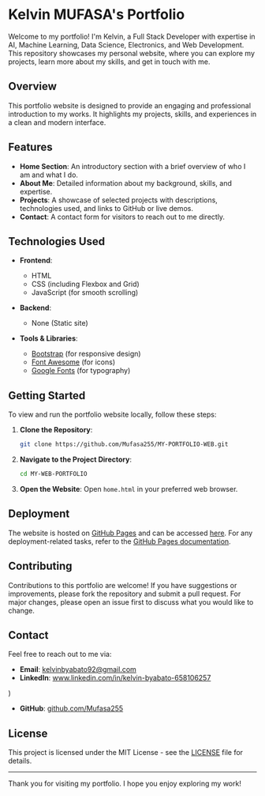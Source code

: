 # Kelvin MUFASA's Portfolio

Welcome to my portfolio! 
I'm Kelvin, a Full Stack Developer with expertise in AI, Machine Learning, Data Science, Electronics, and Web Development. This repository showcases my personal website, where you can explore my projects, learn more about my skills, and get in touch with me.

## Overview

This portfolio website is designed to provide an engaging and professional introduction to my works. It highlights my projects, skills, and experiences in a clean and modern interface.

## Features

- **Home Section**: An introductory section with a brief overview of who I am and what I do.
- **About Me**: Detailed information about my background, skills, and expertise.
- **Projects**: A showcase of selected projects with descriptions, technologies used, and links to GitHub or live demos.
- **Contact**: A contact form for visitors to reach out to me directly.

## Technologies Used

- **Frontend**:
  - HTML
  - CSS (including Flexbox and Grid)
  - JavaScript (for smooth scrolling)

- **Backend**:
  - None (Static site)

- **Tools & Libraries**:
  - [Bootstrap](https://getbootstrap.com/) (for responsive design)
  - [Font Awesome](https://fontawesome.com/) (for icons)
  - [Google Fonts](https://fonts.google.com/) (for typography)

## Getting Started

To view and run the portfolio website locally, follow these steps:

1. **Clone the Repository**:
    ```bash
    git clone https://github.com/Mufasa255/MY-PORTFOLIO-WEB.git
    ```
2. **Navigate to the Project Directory**:
    ```bash
    cd MY-WEB-PORTFOLIO
    ```
3. **Open the Website**:
    Open `home.html` in your preferred web browser.

## Deployment

The website is hosted on [GitHub Pages](https://pages.github.com/) and can be accessed [here](https://yourusername.github.io/your-portfolio). For any deployment-related tasks, refer to the [GitHub Pages documentation](https://docs.github.com/en/pages).

## Contributing

Contributions to this portfolio are welcome! If you have suggestions or improvements, please fork the repository and submit a pull request. For major changes, please open an issue first to discuss what you would like to change.

## Contact

Feel free to reach out to me via:

- **Email**: [kelvinbyabato92@gmail.com](mailto:kelvinbyabato92@gmail.com.com)
- **LinkedIn**: www.linkedin.com/in/kelvin-byabato-658106257

)
- **GitHub**: [github.com/Mufasa255](https://github.com/Mufasa255)

## License

This project is licensed under the MIT License - see the [LICENSE](LICENSE) file for details.

---

Thank you for visiting my portfolio. I hope you enjoy exploring my work!
